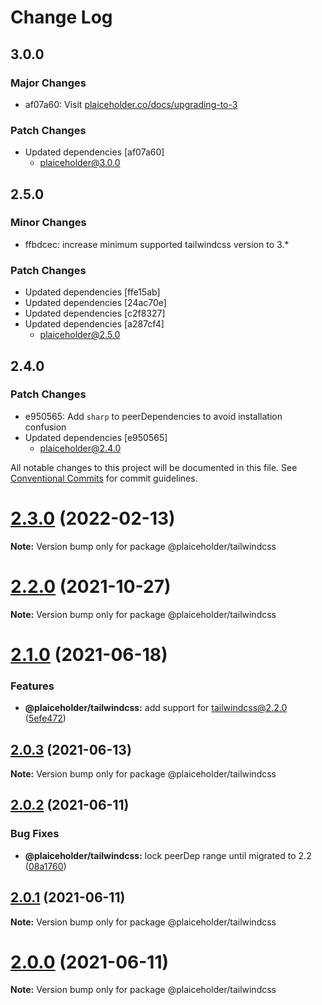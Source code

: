 # Change Log

## 3.0.0

### Major Changes

- af07a60: Visit [plaiceholder.co/docs/upgrading-to-3](https://plaiceholder.co/docs/upgrading-to-3)

### Patch Changes

- Updated dependencies [af07a60]
  - plaiceholder@3.0.0

## 2.5.0

### Minor Changes

- ffbdcec: increase minimum supported tailwindcss version to 3.\*

### Patch Changes

- Updated dependencies [ffe15ab]
- Updated dependencies [24ac70e]
- Updated dependencies [c2f8327]
- Updated dependencies [a287cf4]
  - plaiceholder@2.5.0

## 2.4.0

### Patch Changes

- e950565: Add `sharp` to peerDependencies to avoid installation confusion
- Updated dependencies [e950565]
  - plaiceholder@2.4.0

All notable changes to this project will be documented in this file.
See [Conventional Commits](https://conventionalcommits.org) for commit guidelines.

# [2.3.0](https://github.com/joe-bell/plaiceholder/compare/v2.2.0...v2.3.0) (2022-02-13)

**Note:** Version bump only for package @plaiceholder/tailwindcss

# [2.2.0](https://github.com/joe-bell/plaiceholder/compare/v2.1.0...v2.2.0) (2021-10-27)

**Note:** Version bump only for package @plaiceholder/tailwindcss

# [2.1.0](https://github.com/joe-bell/plaiceholder/compare/v2.0.3...v2.1.0) (2021-06-18)

### Features

- **@plaiceholder/tailwindcss:** add support for tailwindcss@2.2.0 ([5efe472](https://github.com/joe-bell/plaiceholder/commit/5efe472e1a719aeb86ef288d0fd76041c72c288b))

## [2.0.3](https://github.com/joe-bell/plaiceholder/compare/v2.0.2...v2.0.3) (2021-06-13)

**Note:** Version bump only for package @plaiceholder/tailwindcss

## [2.0.2](https://github.com/joe-bell/plaiceholder/compare/v2.0.1...v2.0.2) (2021-06-11)

### Bug Fixes

- **@plaiceholder/tailwindcss:** lock peerDep range until migrated to 2.2 ([08a1760](https://github.com/joe-bell/plaiceholder/commit/08a1760a7ff9a9ab0626a1da2b88b0e9020d853f))

## [2.0.1](https://github.com/joe-bell/plaiceholder/compare/v2.0.0...v2.0.1) (2021-06-11)

**Note:** Version bump only for package @plaiceholder/tailwindcss

# [2.0.0](https://github.com/joe-bell/plaiceholder/compare/v1.0.0...v2.0.0) (2021-06-11)

**Note:** Version bump only for package @plaiceholder/tailwindcss
